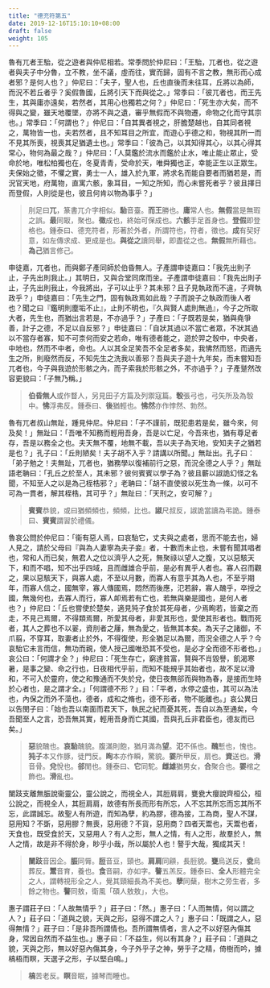 ```yaml
---
title: "德充符第五"
date: 2019-12-16T15:10:10+08:00
draft: false
weight: 105
---
```




魯有兀者王駘，從之遊者與仲尼相若。常季問於仲尼曰：「<span class="text-muted">王駘，兀者也，從之遊者與夫子中分魯，立不教，坐不議，虛而往，實而歸，固有不言之教，無形而心成者邪？是何人也？</span>」仲尼曰：「<span class="text-muted">夫子，聖人也，丘也直後而未往耳，丘將以為師，而況不若丘者乎？奚假魯國，丘將引天下而與從之。</span>」常季曰：「<span class="text-muted">彼兀者也，而王先生，其與庸亦遠矣，若然者，其用心也獨若之何？</span>」仲尼曰：「<span class="text-muted">死生亦大矣，而不得與之變，雖天地覆墜，亦將不與之遺，審乎無假而不與物遷，命物之化而守其宗也。</span>」常季曰：「<span class="text-muted">何謂也？</span>」仲尼曰：「<span class="text-muted">自其異者視之，肝膽楚越也，自其同者視之，萬物皆一也，夫若然者，且不知耳目之所宜，而遊心乎德之和，物視其所一而不見其所喪，視喪其足猶遺土也。</span>」常季曰：「<span class="text-muted">彼為己，以其知得其心，以其心得其常心，物何為最之哉？</span>」仲尼曰：「<span class="text-muted">人莫鑑於流水而鑑於止水，唯止能止眾止，受命於地，唯松柏獨也在，冬夏青青，受命於天，唯舜獨也正，幸能正生以正眾生。夫保始之徵，不懼之實，勇士一人，雄入於九軍，將求名而能自要者而猶若是，而況官天地，府萬物，直寓六骸，象耳目，一知之所知，而心未嘗死者乎？彼且擇日而登假，人則從是也，彼且何肯以物為事乎？</span>」

> 刖足曰**兀**，篆書兀介字相似。**駘**音臺。**而王**勝也。**庸**常人也。**無假**當是無瑕之誤。**最**同冣，聚也。**徵**成也，終始可保成也。**六骸**手足首身也。**登假**即登格也。鍾泰曰、德充符者，形著於外者，所謂符也，符者，徵也。**成**有契好意，如左傳求成、更成是也。**與從之**讀同舉，即盡從之也。**無假**無所藉也。**為己**猶言修己。



申徒嘉，兀者也，而與鄭子產同師於伯昏無人。子產謂申徒嘉曰：「<span class="text-muted">我先出則子止，子先出則我止。</span>」其明日，又與合堂同席而坐。子產謂申徒嘉曰：「<span class="text-muted">我先出則子止，子先出則我止，今我將出，子可以止乎？其未邪？且子見執政而不違，子齊執政乎？</span>」申徒嘉曰：「<span class="text-muted">先生之門，固有執政焉如此哉？子而說子之執政而後人者也？聞之曰『鑑明則塵垢不止』，止則不明也，『久與賢人處則無過』，今子之所取大者，先生也，而猶出言若是，不亦過乎？</span>」子產曰：「<span class="text-muted">子既若是矣，猶與堯爭善，計子之德，不足以自反邪？</span>」申徒嘉曰：「<span class="text-muted">自狀其過以不當亡者眾，不狀其過以不當存者寡，知不可柰何而安之若命，唯有德者能之，遊於羿之彀中，中央者，中地也，然而不中者，命也。人以其全足笑吾不全足者多矣，我怫然而怒，而適先生之所，則廢然而反，不知先生之洗我以善邪？吾與夫子遊十九年矣，而未嘗知吾兀者也，今子與我遊於形骸之內，而子索我於形骸之外，不亦過乎？</span>」子產蹵然改容更貌曰：「<span class="text-muted">子無乃稱。</span>」

> **伯昏無人**或作瞀人，另見田子方篇及列禦寇篇。**彀**張弓也，弓矢所及為彀中。**怫**浮弗反。鍾泰曰、**後**猶輕也。**怫然**亦作悖然、勃然。



魯有兀者叔山無趾，踵見仲尼。仲尼曰：「<span class="text-muted">子不謹前，既犯患若是矣，雖今來，何及矣！</span>」無趾曰：「<span class="text-muted">吾唯不知務而輕用吾身，吾是以亡足，今吾來也，猶有尊足者存，吾是以務全之也。夫天無不覆，地無不載，吾以夫子為天地，安知夫子之猶若是也？</span>」孔子曰：「<span class="text-muted">丘則陋矣！夫子胡不入乎？請講以所聞。</span>」無趾出。孔子曰：「<span class="text-muted">弟子勉之！夫無趾，兀者也，猶務學以復補前行之惡，而況全德之人乎？</span>」無趾語老聃曰：「<span class="text-muted">孔丘之於至人，其未邪？彼何賓賓以學子為？彼且蘄以諔詭幻怪之名聞，不知至人之以是為己桎梏邪？</span>」老聃曰：「<span class="text-muted">胡不直使彼以死生為一條，以可不可為一貫者，解其桎梏，其可乎？</span>」無趾曰：「<span class="text-muted">天刑之，安可解？</span>」

> **賓賓**恭貌，或曰猶頻頻也，頻頻，比也。**諔**尺叔反，諔詭當讀為弔詭。鍾泰曰、**賓賓**謂習於禮儀。



魯哀公問於仲尼曰：「<span class="text-muted">衞有惡人焉，曰哀駘它，丈夫與之處者，思而不能去也，婦人見之，請於父母曰『與為人妻寧為夫子妾』者，十數而未止也，未嘗有聞其唱者也，常和人而已矣，無君人之位以濟乎人之死，無聚祿以望人之腹，又以惡駭天下，和而不唱，知不出乎四域，且而雌雄合乎前，是必有異乎人者也。寡人召而觀之，果以惡駭天下，與寡人處，不至以月數，而寡人有意乎其為人也，不至乎期年，而寡人信之，國無宰，寡人傳國焉，悶然而後應，氾若辭，寡人醜乎，卒授之國，無幾何也，去寡人而行，寡人卹焉若有亡也，若無與樂是國也，是何人者也？</span>」仲尼曰：「<span class="text-muted">丘也嘗使於楚矣，適見㹠子食於其死母者，少焉眴若，皆棄之而走，不見己焉爾，不得類焉爾，所愛其母者，非愛其形也，愛使其形者也。戰而死者，其人之葬也不以翣，資刖者之屨，無為愛之，皆無其本矣。為天子之諸御，不爪翦，不穿耳，取妻者止於外，不得復使，形全猶足以為爾，而況全德之人乎？今哀駘它未言而信，無功而親，使人授己國唯恐其不受也，是必才全而德不形者也。</span>」哀公曰：「<span class="text-muted">何謂才全？</span>」仲尼曰：「<span class="text-muted">死生存亡，窮達貧富，賢與不肖毀譽，飢渴寒暑，是事之變、命之行也，日夜相代乎前，而知不能規乎其始者也，故不足以滑和，不可入於靈府，使之和豫通而不失於兌，使日夜無郤而與物為春，是接而生時於心者也，是之謂才全。</span>」「<span class="text-muted">何謂德不形？</span>」曰：「<span class="text-muted">平者，水停之盛也，其可以為法也，內保之而外不蕩也，德者，成和之脩也，德不形者，物不能離也。</span>」哀公異日以告閔子曰：「<span class="text-muted">始也吾以南面而君天下，執民之紀而憂其死，吾自以為至通矣，今吾聞至人之言，恐吾無其實，輕用吾身而亡其國，吾與孔丘非君臣也，德友而已矣。</span>」

> **惡**貌醜也。**哀駘**醜貌。腹滿則飽，猶月滿為**望**。**氾**不係也。**醜**慙也，愧也。**㹠子**本又作豚，徒門反。**眴**本亦作瞬，驚貌。**翣**所甲反，扇也。**資**送也。**滑**音骨。**兌**悅也。**郤**閒也。鍾泰曰、**它**同駝。**雌雄**猶男女，**合**聚合也。**翣**棺之飾也。**滑**亂也。



闉跂支離無脤說衞靈公，靈公說之，而視全人，其脰肩肩，甕㼜大癭說齊桓公，桓公說之，而視全人，其脰肩肩，故德有所長而形有所忘，人不忘其所忘而忘其所不忘，此謂誠忘。故聖人有所遊，而知為孽，約為膠，德為接，工為商，聖人不謀，惡用知？不斲，惡用膠？無喪，惡用德？不貨，惡用商？四者天鬻也，天鬻也者，天食也，既受食於天，又惡用人？有人之形，無人之情，有人之形，故羣於人，無人之情，故是非不得於身，眇乎小哉，所以屬於人也！謷乎大哉，獨成其天！

> **闉跂**音因企。**脤**同脣。**脰**音豆，頸也。**肩肩**同顅，長脰貌。**甕**烏送反，**㼜**烏葬反。**鬻**音育，養也。**食**音嗣，亦如字。**謷**五羔反。鍾泰曰、**全人**形體完全之人，謂轉視形全之人，覺其頸細長為不美也。**孽**同蘖，樹木之旁生者，多餘之物也。**謷**同敖，衛風「碩人敖敖」，大也。



惠子謂莊子曰：「<span class="text-muted">人故無情乎？</span>」莊子曰：「<span class="text-muted">然。</span>」惠子曰：「<span class="text-muted">人而無情，何以謂之人？</span>」莊子曰：「<span class="text-muted">道與之貌，天與之形，惡得不謂之人？</span>」惠子曰：「<span class="text-muted">既謂之人，惡得無情？</span>」莊子曰：「<span class="text-muted">是非吾所謂情也。吾所謂無情者，言人之不以好惡內傷其身，常因自然而不益生也。</span>」惠子曰：「<span class="text-muted">不益生，何以有其身？</span>」莊子曰：「<span class="text-muted">道與之貌，天與之形，無以好惡內傷其身，今子外乎子之神，勞乎子之精，倚樹而吟，據槁梧而瞑，天選子之形，子以堅白鳴。</span>」

> **槁**苦老反。**瞑**音眠，據琴而睡也。